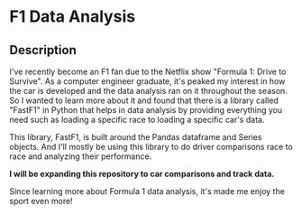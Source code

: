 # F1 Data Analysis

## Description
I've recently become an F1 fan due to the Netflix show "Formula 1: Drive to Survive". As a computer engineer graduate, it's peaked my interest in how the car is developed and the data analysis ran on it throughout the season. So I wanted to learn more about it and found that there is a library called "FastF1" in Python that helps in data analysis by providing everything you need such as loading a specific race to loading a specific car's data. 

This library, FastF1, is built around the Pandas dataframe and Series objects. And I'll mostly be using this library to do driver comparisons race to race and analyzing their performance. 

**I will be expanding this repository to car comparisons and track data.**

Since learning more about Formula 1 data analysis, it's made me enjoy the sport even more!  


